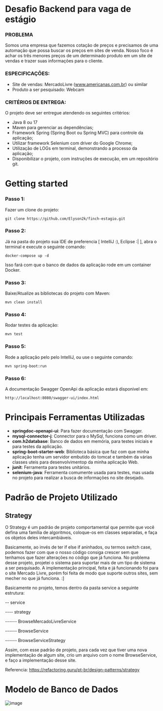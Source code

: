 # Desafio Backend para vaga de estágio

### PROBLEMA

Somos uma empresa que fazemos cotação de preços e precisamos de uma automação que possa buscar os preços em sites de venda. Nosso foco é achar os três menores preços de um determinado produto em um site de vendas e trazer suas informações para o cliente.

### ESPECIFICAÇÕES:

- Site de vendas: MercadoLivre (www.americanas.com.br) ou similar
- Produto a ser pesquisado: Webcam
 
### CRITÉRIOS DE ENTREGA:

O projeto deve ser entregue atendendo os seguintes critérios:

- Java 8 ou 17
- Maven para gerenciar as dependências;
- Framework Spring (Spring Boot ou Spring MVC) para controle da aplicação;
- Utilizar framework Selenium com driver do Google Chrome;
- Utilização de LOGs em terminal, demonstrando a processo da aplicação;
- Disponibilizar o projeto, com instruções de execução, em um repositório git.
 
# Getting started

### Passo 1:

Fazer um clone do projeto:

```text
git clone https://github.com/Elyson2k/finch-estagio.git
```

### Passo 2:
Já na pasta do projeto sua IDE de preferencia [ IntelliJ :), Eclipse :| ], abra o terminal e execute o seguinte comando:
```text
docker-compose up -d
```
Isso fará com que o banco de dados da aplicação rode em um container Docker.

### Passo 3: 
Baixe/Atualize as bibliotecas do projeto com Maven:

```text
mvn clean install
```

### Passo 4: 
Rodar testes da aplicação:

```text
mvn test
```

### Passo 5:
Rode a aplicação pelo pelo IntelliJ, ou use o seguinte comando:

```text
mvn spring-boot:run
```

### Passo 6:
A documentação Swagger OpenApi da aplicação estará disponivel em:
```text
http://localhost:8080/swagger-ui/index.html
```

# Principais Ferramentas Utilizadas
- **springdoc-openapi-ui**: Para fazer documentação com Swagger.
- **mysql-connector-j**: Connector para o MySql, funciona como um driver.
- **com.h2database**: Banco de dados em memória, para testes iniciais e para testes da aplicação.
- **spring-boot-starter-web**: Biblioteca básica que faz com que minha aplicação tenha um servidor embutido do tomcat e também da várias classes uteis para desenvolvimentop da minha aplicação Web.
- **junit**: Ferramenta para testes unitários.
- **selenium-java**: Ferramenta comumente usada para testes, mas usada no projeto para realizar a busca de informações no site desejado.

# Padrão de Projeto Utilizado
## Strategy
O Strategy é um padrão de projeto comportamental que permite que você defina uma família de algoritmos, coloque-os em classes separadas, e faça os objetos deles intercambiáveis.

Basicamente, ao invés de ter if else if aninhados, ou termos switch case, podemos fazer com que o nosso código consiga crescer sem que tenhamos que fazer alterações no código que já funciona. No problema desse projeto, projetei o sistema para suportar mais de um tipo de sistema a ser pesquisado. A implementação principal, feita e já funcionando foi para o site Mercado Livre, porém foi feita de modo que suporte outros sites, sem mecher no que já funciona. :]

Basicamente no projeto, temos dentro da pasta service a seguinte estrutura: 

-- service

---- strategy

------ BrowseMercadoLivreService

------ BrowseService

------ BrowseServiceStrategy

Assim, com esse padrão de projeto, para cada vez que tiver uma nova implementação de algum site, crio um arquivo com o nome Browse<NomeDoSite>Service, e faço a implementação desse site. 

Referencia: https://refactoring.guru/pt-br/design-patterns/strategy

# Modelo de Banco de Dados
![image](https://user-images.githubusercontent.com/104575935/209751558-26e3aa99-88ac-4a16-8880-ad21627888ee.png)

